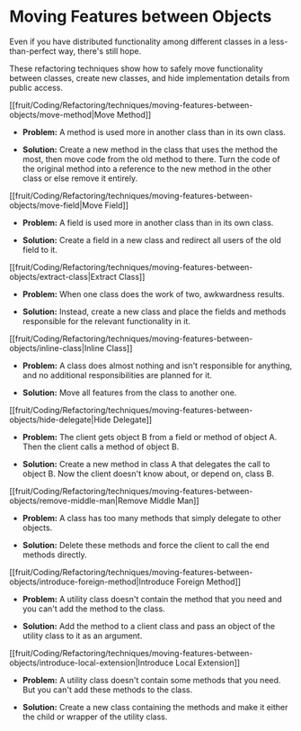 # Moving Features between Objects

Even if you have distributed functionality among different classes in a less-than-perfect way, there's still hope.

These refactoring techniques show how to safely move functionality between classes, create new classes, and hide implementation details from public access.

[[fruit/Coding/Refactoring/techniques/moving-features-between-objects/move-method|Move Method]]

- **Problem:** A method is used more in another class than in its own class.

- **Solution:** Create a new method in the class that uses the method the most, then move code from the old method to there. Turn the code of the original method into a reference to the new method in the other class or else remove it entirely.

[[fruit/Coding/Refactoring/techniques/moving-features-between-objects/move-field|Move Field]]
- **Problem:** A field is used more in another class than in its own class.

- **Solution:** Create a field in a new class and redirect all users of the old field to it.

[[fruit/Coding/Refactoring/techniques/moving-features-between-objects/extract-class|Extract Class]]

- **Problem:** When one class does the work of two, awkwardness results.

- **Solution:** Instead, create a new class and place the fields and methods responsible for the relevant functionality in it.

[[fruit/Coding/Refactoring/techniques/moving-features-between-objects/inline-class|Inline Class]]

- **Problem:** A class does almost nothing and isn't responsible for anything, and no additional responsibilities are planned for it.

- **Solution:** Move all features from the class to another one.

[[fruit/Coding/Refactoring/techniques/moving-features-between-objects/hide-delegate|Hide Delegate]]

- **Problem:** The client gets object B from a field or method of object А. Then the client calls a method of object B.

- **Solution:** Create a new method in class A that delegates the call to object B. Now the client doesn't know about, or depend on, class B.

[[fruit/Coding/Refactoring/techniques/moving-features-between-objects/remove-middle-man|Remove Middle Man]]

- **Problem:** A class has too many methods that simply delegate to other objects.

- **Solution:** Delete these methods and force the client to call the end methods directly.

[[fruit/Coding/Refactoring/techniques/moving-features-between-objects/introduce-foreign-method|Introduce Foreign Method]]

- **Problem:** A utility class doesn't contain the method that you need and you can't add the method to the class.

- **Solution:** Add the method to a client class and pass an object of the utility class to it as an argument.

[[fruit/Coding/Refactoring/techniques/moving-features-between-objects/introduce-local-extension|Introduce Local Extension]]

- **Problem:** A utility class doesn't contain some methods that you need. But you can't add these methods to the class.

- **Solution:** Create a new class containing the methods and make it either the child or wrapper of the utility class.
